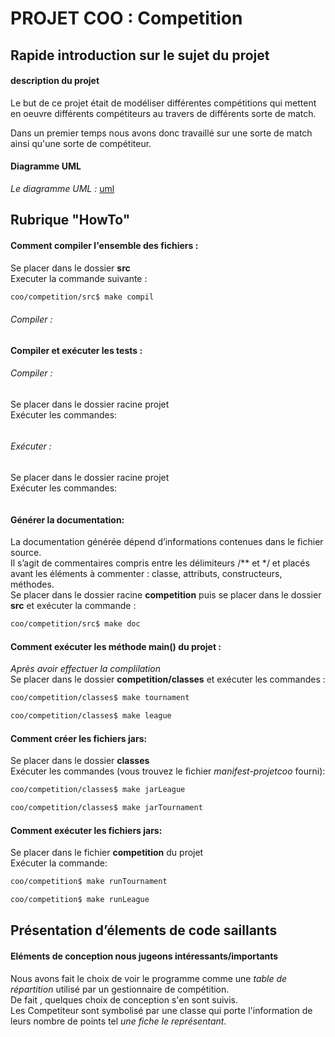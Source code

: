 # PROJET COO : Competition

## Rapide introduction sur le sujet du projet

#### description du projet

Le but de ce projet était de modéliser différentes compétitions qui mettent en oeuvre 
différents compétiteurs au travers de différents sorte de match.<br>

Dans un premier temps nous avons donc travaillé sur une sorte de match ainsi qu'une sorte de compétiteur.

#### Diagramme UML

*Le diagramme UML :*
[uml](./competition/UML.pdf)

## Rubrique "HowTo"

#### Comment compiler l'ensemble des fichiers :

Se placer dans le dossier **src** <br>Executer la commande suivante :
```sh
coo/competition/src$ make compil
```

###### Compiler :

#### Compiler et exécuter les tests :

###### Compiler :

Se placer dans le dossier racine projet<br>Exécuter les commandes:
```sh

```


###### Exécuter :

Se placer dans le dossier racine projet<br>Exécuter les commandes:
```sh

```

#### Générer la documentation:

La documentation générée dépend d’informations contenues dans le fichier source.<br>Il s’agit de commentaires compris entre les délimiteurs /** et */ et placés avant les éléments à commenter : classe, attributs, constructeurs, méthodes.<br>Se placer dans le dossier racine **competition** puis se placer dans le dossier **src** et exécuter la commande :
```sh
coo/competition/src$ make doc
```

#### Comment exécuter les méthode main() du projet :

*Après avoir effectuer la complilation* <br>Se placer dans le dossier **competition/classes** et exécuter les commandes :
```sh
coo/competition/classes$ make tournament
```
```sh
coo/competition/classes$ make league
```


#### Comment créer les fichiers jars:

Se placer dans le dossier **classes** <br>Exécuter les commandes (vous trouvez le fichier *manifest-projetcoo* fourni):
```sh
coo/competition/classes$ make jarLeague
```
```sh
coo/competition/classes$ make jarTournament
```

#### Comment exécuter les fichiers jars:

Se placer dans le fichier **competition** du projet<br>Exécuter la commande:<br>
```sh
coo/competition$ make runTournament
```
```sh
coo/competition$ make runLeague
```


## Présentation d’élements de code saillants

#### Eléments de conception nous jugeons intéressants/importants

Nous avons fait le choix de voir le programme comme une *table de répartition* utilisé par un gestionnaire de compétition.<br>De fait , quelques choix de conception s'en sont suivis.<br>Les Competiteur sont symbolisé par une classe qui porte l'information de leurs nombre de points tel *une fiche le représentant*.
